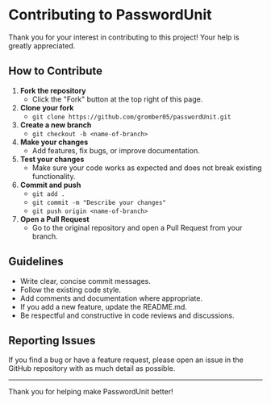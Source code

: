 # Contributing to PasswordUnit

Thank you for your interest in contributing to this project! Your help is greatly appreciated.

## How to Contribute

1. **Fork the repository**
   - Click the "Fork" button at the top right of this page.
2. **Clone your fork**
   - `git clone https://github.com/gromber05/passwordUnit.git`
3. **Create a new branch**
   - `git checkout -b <name-of-branch>`
4. **Make your changes**
   - Add features, fix bugs, or improve documentation.
5. **Test your changes**
   - Make sure your code works as expected and does not break existing functionality.
6. **Commit and push**
   - `git add .`
   - `git commit -m "Describe your changes"`
   - `git push origin <name-of-branch>`
7. **Open a Pull Request**
   - Go to the original repository and open a Pull Request from your branch.

## Guidelines

- Write clear, concise commit messages.
- Follow the existing code style.
- Add comments and documentation where appropriate.
- If you add a new feature, update the README.md.
- Be respectful and constructive in code reviews and discussions.

## Reporting Issues

If you find a bug or have a feature request, please open an issue in the GitHub repository with as much detail as possible.

---

Thank you for helping make PasswordUnit better!
